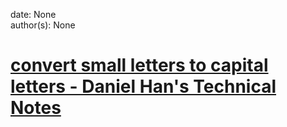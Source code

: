 
date: None  
author(s): None  

# [convert small letters to capital letters - Daniel Han's Technical Notes](https://sites.google.com/site/xiangyangsite/home/technical-tips/linux-unix/common-tips/convert-small-letters-to-capital-letters)



